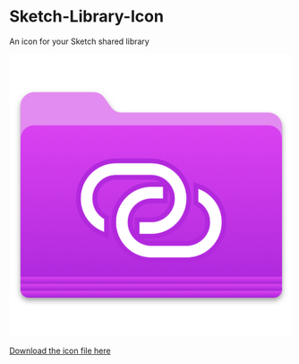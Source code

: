 # Sketch-Library-Icon
An icon for your Sketch shared library

![Alt text](/sketch-library.png?raw=true "Optional Title")

[Download the icon file here](../raw/master/sketch-library.icns)
